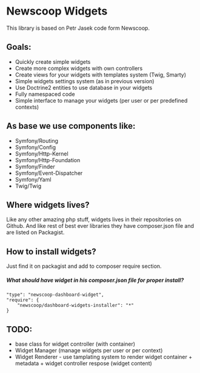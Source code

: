Newscoop Widgets
================

This library is based on Petr Jasek code form Newscoop.

## Goals:

* Quickly create simple widgets
* Create more complex widgets with own controllers
* Create views for your widgets with templates system (Twig, Smarty)
* Simple widgets settings system (as in previous version)
* Use Doctrine2 entities to use database in your widgets
* Fully namespaced code
* Simple interface to manage your widgets (per user or per predefined contexts)

## As base we use components like:

* Symfony/Routing
* Symfony/Config
* Symfony/Http-Kernel
* Symfony/Http-Foundation
* Symfony/Finder
* Symfony/Event-Dispatcher
* Symfony/Yaml
* Twig/Twig

## Where widgets lives?

Like any other amazing php stuff, widgets lives in their repositories on Github.
And like rest of best ever libraries they have composer.json file and are listed on Packagist.

## How to install widgets?

Just find it on packagist and add to composer require section.

##### What should have widget in his composer.json file for proper install?

    "type": "newscoop-dashboard-widget",
    "require": {
        "newscoop/dashboard-widgets-installer": "*"
    }

## TODO:

* base class for widget controller (with container)
* Widget Manager (manage widgets per user or per context)
* Widget Renderer - use tamplating system to render widget container + metadata + widget controller respose (widget content)